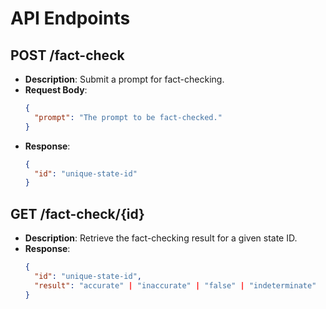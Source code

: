 # API Endpoints

## POST /fact-check

- **Description**: Submit a prompt for fact-checking.
- **Request Body**:
  ```json
  {
    "prompt": "The prompt to be fact-checked."
  }
  ```
- **Response**:
  ```json
  {
    "id": "unique-state-id"
  }
  ```

## GET /fact-check/{id}

- **Description**: Retrieve the fact-checking result for a given state ID.
- **Response**:
  ```json
  {
    "id": "unique-state-id",
    "result": "accurate" | "inaccurate" | "false" | "indeterminate"
  }
  ```
